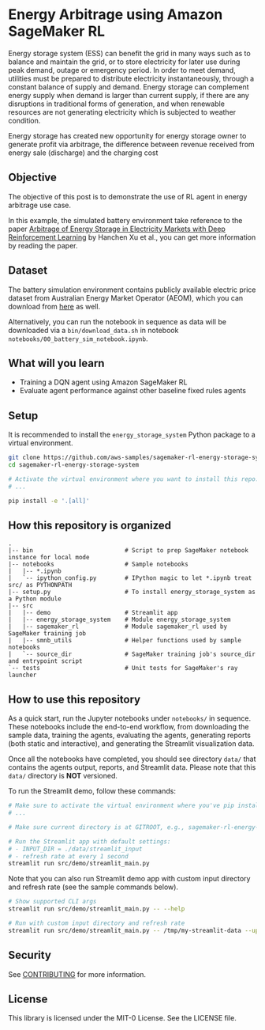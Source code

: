 # Energy Arbitrage using Amazon SageMaker RL

Energy storage system (ESS) can benefit the grid in many ways such as to balance and maintain the grid, or to store electricity for later use during peak demand, outage or emergency period. In order to meet demand, utilities must be prepared to distribute electricity instantaneously, through a constant balance of supply and demand. Energy storage can complement energy supply when demand is larger than current supply, if there are any disruptions in traditional forms of generation, and when renewable resources are not generating electricity which is subjected to weather condition.

Energy storage has created new opportunity for energy storage owner to generate profit via arbitrage, the difference between revenue received from energy sale (discharge) and the charging cost

## Objective

The objective of this post is to demonstrate the use of RL agent in energy arbitrage use case.

In this example, the simulated battery environment take reference to the paper [Arbitrage of Energy Storage in Electricity Markets with Deep Reinforcement Learning](https://arxiv.org/abs/1904.12232) by Hanchen Xu et al., you can get more information by reading the paper.

## Dataset

The battery simulation environment contains publicly available electric price dataset from Australian Energy Market Operator (AEOM), which you can download from [here](https://aemo.com.au/en/energy-systems/electricity/national-electricity-market-nem/data-nem/aggregated-data) as well.

Alternatively, you can run the notebook in sequence as data will be downloaded via a `bin/download_data.sh` in notebook `notebooks/00_battery_sim_notebook.ipynb`.

## What will you learn

- Training a DQN agent using Amazon SageMaker RL
- Evaluate agent performance against other baseline fixed rules agents

## Setup

It is recommended to install the `energy_storage_system` Python package to a virtual environment.

```bash
git clone https://github.com/aws-samples/sagemaker-rl-energy-storage-system.git
cd sagemaker-rl-energy-storage-system

# Activate the virtual environment where you want to install this repo.
# ...

pip install -e '.[all]'
```

## How this repository is organized

```text
.
|-- bin                          # Script to prep SageMaker notebook instance for local mode
|-- notebooks                    # Sample notebooks
|   |-- *.ipynb
|   `-- ipython_config.py        # IPython magic to let *.ipynb treat src/ as PYTHONPATH
|-- setup.py                     # To install energy_storage_system as a Python module
|-- src
|   |-- demo                     # Streamlit app
|   |-- energy_storage_system    # Module energy_storage_system
|   |-- sagemaker_rl             # Module sagemaker_rl used by SageMaker training job
|   |-- smnb_utils               # Helper functions used by sample notebooks
|   `-- source_dir               # SageMaker training job's source_dir and entrypoint script
`-- tests                        # Unit tests for SageMaker's ray launcher
```

## How to use this repository

As a quick start, run the Jupyter notebooks under `notebooks/` in sequence. These notebooks include
the end-to-end workflow, from downloading the sample data, training the agents, evaluating the
agents, generating reports (both static and interactive), and generating the Streamlit visualization
data.

Once all the notebooks have completed, you should see directory `data/` that contains the agents
output, reports, and Streamlit data. Please note that this `data/` directory is **NOT** versioned.

To run the Streamlit demo, follow these commands:

```bash
# Make sure to activate the virtual environment where you've pip install this repo
# ...

# Make sure current directory is at GITROOT, e.g., sagemaker-rl-energy-storage-system/

# Run the Streamlit app with default settings:
# - INPUT_DIR = ./data/streamlit_input
# - refresh rate at every 1 second
streamlit run src/demo/streamlit_main.py
```

Note that you can also run Streamlit demo app with custom input directory and refresh rate (see
the sample commands below).

```bash
# Show supported CLI args
streamlit run src/demo/streamlit_main.py -- --help

# Run with custom input directory and refresh rate
streamlit run src/demo/streamlit_main.py -- /tmp/my-streamlit-data --update-seconds 0.5
```

## Security

See [CONTRIBUTING](CONTRIBUTING.md#security-issue-notifications) for more information.

## License

This library is licensed under the MIT-0 License. See the LICENSE file.
